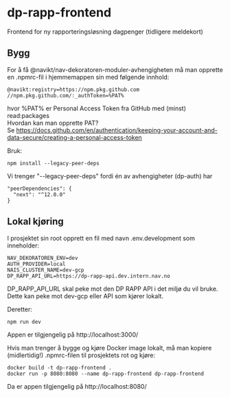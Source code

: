 # dp-rapp-frontend
Frontend for ny rapporteringsløsning dagpenger (tidligere meldekort)

## Bygg
For å få @navikt/nav-dekoratoren-moduler-avhengigheten må man opprette en .npmrc-fil i hjemmemappen sin med følgende innhold:
```
@navikt:registry=https://npm.pkg.github.com
//npm.pkg.github.com/:_authToken=%PAT%
```
hvor %PAT% er Personal Access Token fra GitHub med (minst) read:packages  
Hvordan kan man opprette PAT?  
Se https://docs.github.com/en/authentication/keeping-your-account-and-data-secure/creating-a-personal-access-token

Bruk:
```
npm install --legacy-peer-deps
```
Vi trenger "--legacy-peer-deps" fordi én av avhengigheter (dp-auth) har
```
"peerDependencies": {
  "next": "^12.0.0"
}
```

## Lokal kjøring
I prosjektet sin root opprett en fil med navn .env.development som inneholder:
```
NAV_DEKORATOREN_ENV=dev
AUTH_PROVIDER=local
NAIS_CLUSTER_NAME=dev-gcp
DP_RAPP_API_URL=https://dp-rapp-api.dev.intern.nav.no

```

DP_RAPP_API_URL skal peke mot den DP RAPP API i det miljø du vil bruke.
Dette kan peke mot dev-gcp eller API som kjører lokalt.

Deretter:
```
npm run dev
```

Appen er tilgjengelig på http://localhost:3000/

Hvis man trenger å bygge og kjøre Docker image lokalt, må man kopiere (midlertidig!) .npmrc-filen til prosjektets rot
og kjøre:
```
docker build -t dp-rapp-frontend .
docker run -p 8080:8080 --name dp-rapp-frontend dp-rapp-frontend
```
Da er appen tilgjengelig på http://localhost:8080/